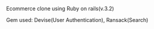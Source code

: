 Ecommerce clone using Ruby on rails(v.3.2)


Gem used: Devise(User Authentication), Ransack(Search)
